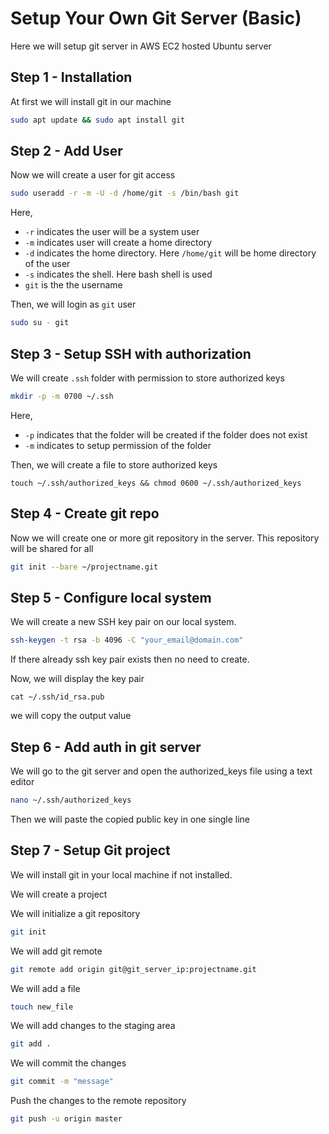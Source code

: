 # Setup Your Own Git Server (Basic)

Here we will setup git server in AWS EC2 hosted Ubuntu server

## Step 1 - Installation

At first we will install git in our machine

```bash
sudo apt update && sudo apt install git
```

## Step 2 - Add User

Now we will create a user for git access

```bash
sudo useradd -r -m -U -d /home/git -s /bin/bash git
```

Here,

- `-r` indicates the user will be a system user
- `-m` indicates user will create a home directory
- `-d` indicates the home directory. Here `/home/git` will be home directory of the user
- `-s` indicates the shell. Here bash shell is used
- `git` is the the username

Then, we will login as `git` user

```bash
sudo su - git
```

## Step 3 - Setup SSH with authorization

We will create `.ssh` folder with permission to store authorized keys

```bash
mkdir -p -m 0700 ~/.ssh
```

Here,

- `-p` indicates that the folder will be created if the folder does not exist
- `-m` indicates to setup permission of the folder

Then, we will create a file to store authorized keys

```
touch ~/.ssh/authorized_keys && chmod 0600 ~/.ssh/authorized_keys
```

## Step 4 - Create git repo

Now we will create one or more git repository in the server. This repository will be shared for all

```bash
git init --bare ~/projectname.git
```

## Step 5 - Configure local system

We will create a new SSH key pair on our local system.

```bash
ssh-keygen -t rsa -b 4096 -C "your_email@domain.com"
```

If there already ssh key pair exists then no need to create.

Now, we will display the key pair

```
cat ~/.ssh/id_rsa.pub
```

we will copy the output value

## Step 6 - Add auth in git server

We will go to the git server and open the authorized_keys file using a text editor

```bash
nano ~/.ssh/authorized_keys
```

Then we will paste the copied public key in one single line

## Step 7 - Setup Git project

We will install git in your local machine if not installed.

We will create a project

We will initialize a git repository

```bash
git init
```

We will add git remote

```bash
git remote add origin git@git_server_ip:projectname.git
```

We will add a file

```bash
touch new_file
```

We will add changes to the staging area

```bash
git add .
```

We will commit the changes

```bash
git commit -m "message"
```

Push the changes to the remote repository

```bash
git push -u origin master
```
